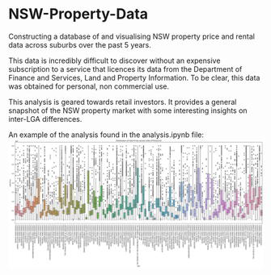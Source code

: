 # NSW-Property-Data
Constructing a database of and visualising NSW property price and rental data across suburbs over the past 5 years. 

This data is incredibly difficult to discover without an expensive subscription to a service that licences its data from the Department of Finance and Services, Land and Property Information. To be clear, this data was obtained for personal, non commercial use.

This analysis is geared towards retail investors. It provides a general snapshot of the NSW property market with some interesting insights on inter-LGA differences.

An example of the analysis found in the analysis.ipynb file:
![Box plot of sale prices across LGAs](image.png)